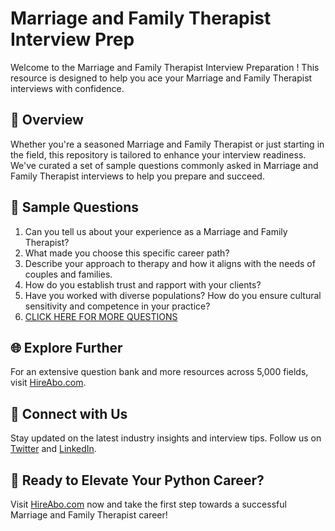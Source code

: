 # Marriage and Family Therapist Interview Prep

Welcome to the Marriage and Family Therapist Interview Preparation ! This resource is designed to help you ace your Marriage and Family Therapist interviews with confidence.

## 🚀 Overview

Whether you're a seasoned Marriage and Family Therapist or just starting in the field, this repository is tailored to enhance your interview readiness. We've curated a set of sample questions commonly asked in Marriage and Family Therapist interviews to help you prepare and succeed.

## 📝 Sample Questions

1. Can you tell us about your experience as a Marriage and Family Therapist?
2. What made you choose this specific career path?
3. Describe your approach to therapy and how it aligns with the needs of couples and families.
4. How do you establish trust and rapport with your clients?
5. Have you worked with diverse populations? How do you ensure cultural sensitivity and competence in your practice?
6. [CLICK HERE FOR MORE QUESTIONS](https://hireabo.com/job/13_1_2/Marriage%20and%20Family%20Therapist)

## 🌐 Explore Further

For an extensive question bank and more resources across 5,000 fields, visit [HireAbo.com](https://www.hireabo.com).

## 📱 Connect with Us

Stay updated on the latest industry insights and interview tips. Follow us on [Twitter](https://twitter.com/hireabo) and [LinkedIn](https://www.linkedin.com/in/hire-abo-3609972a8/).

## 🚀 Ready to Elevate Your Python Career?

Visit [HireAbo.com](https://www.hireabo.com) now and take the first step towards a successful Marriage and Family Therapist career!